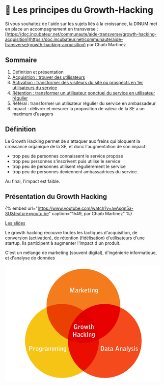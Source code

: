 # 🚀 Les principes du Growth-Hacking

Si vous souhaitez de l'aide sur les sujets liés à la croissance, la DINUM met en place un accompagnement en transverse : [https://doc.incubateur.net/communaute/aide-transverse/growth-hacking-acquisition](https://doc.incubateur.net/communaute/aide-transverse/growth-hacking-acquisition) par Chaïb Martinez

## Sommaire

1. Définition et présentation
2. [Acquisition : trouver des utilisateurs](lacquisition.md)
3. [Activation : transformer des visiteurs du site ou prospects en 1er utilisateurs du service](lactivation/)
4. [Rétention : transformer un utilisateur ponctuel du service en utilisateur régulier](la-retention.md)
5. Référal : transformer un utilisateur régulier du service en ambassadeur
6. Impact : délivrer et mesurer la proposition de valeur de la SE a un maximum d’usagers

## Définition

Le Growth Hacking permet de s'attaquer aux freins qui bloquent la croissance organique de la SE, et donc l'augmentation de son impact:

* trop peu de personnes connaissent le service proposé 
* trop peu personnes s'inscrivent puis utilise  le service
* trop peu de personnes utilisent régulièrement le service
* trop peu de personnes deviennent ambassadrices du service. 

Au final, l'impact est faible.

## Présentation du Growth Hacking

{% embed url="https://www.youtube.com/watch?v=avAsqn5a-SU&feature=youtu.be" caption="1h49, par Chaïb Martinez" %}

[Les slides](https://www.evernote.com/l/AsnMrUNsw3VNcLkMRXKuiX6eRZFg7L3eLrE)

Le growth hacking recouvre toutes les tactiques d'acquisition, de conversion \(activation\), de rétention \(fidélisation\) d'utilisateurs d'une startup. Ils participent à augmenter l'impact d'un produit.

C'est un mélange de marketing \(souvent digital\), d'ingénierie informatique, et d'analyse de données

![](../.gitbook/assets/growth-hacker-1-.png)


